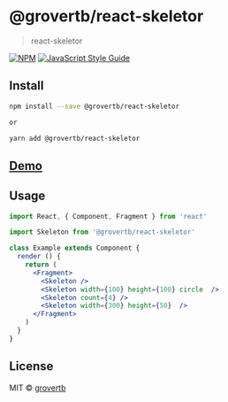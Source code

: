 # @grovertb/react-skeletor

> react-skeletor

[![NPM](https://img.shields.io/npm/v/@grovertb/react-skeletor.svg)](https://www.npmjs.com/package/@grovertb/react-skeletor) [![JavaScript Style Guide](https://img.shields.io/badge/code_style-standard-brightgreen.svg)](https://standardjs.com)

## Install

```bash
npm install --save @grovertb/react-skeletor

or

yarn add @grovertb/react-skeletor

```

## [Demo](https://grovertb.github.io/react-skeletor/)

## Usage

```jsx
import React, { Component, Fragment } from 'react'

import Skeleton from '@grovertb/react-skeletor'

class Example extends Component {
  render () {
    return (
      <Fragment>
        <Skeleton />
        <Skeleton width={100} height={100} circle  />
        <Skeleton count={4} />
        <Skeleton width={300} height={50}  />
      </Fragment>
    )
  }
}

```

## License

MIT © [grovertb](https://github.com/grovertb)
